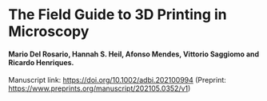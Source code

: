# The Field Guide to 3D Printing in Microscopy
#### Mario Del Rosario, Hannah S. Heil, Afonso Mendes, Vittorio Saggiomo and Ricardo Henriques. 
  
Manuscript link:  https://doi.org/10.1002/adbi.202100994
(Preprint: https://www.preprints.org/manuscript/202105.0352/v1)

